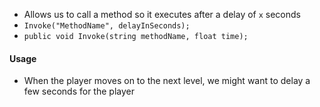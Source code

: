 - Allows us to call a method so it executes after a delay of `x` seconds
- `Invoke("MethodName", delayInSeconds);`
- `public void Invoke(string methodName, float time);`

#### Usage
- When the player moves on to the next level, we might want to delay a few seconds for the player